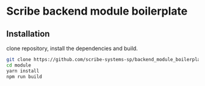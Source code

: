 # Scribe backend module boilerplate

## Installation
clone repository, install the dependencies and build.

```sh
git clone https://github.com/scribe-systems-sp/backend_module_boilerplate.git module
cd module
yarn install
npm run build
```
